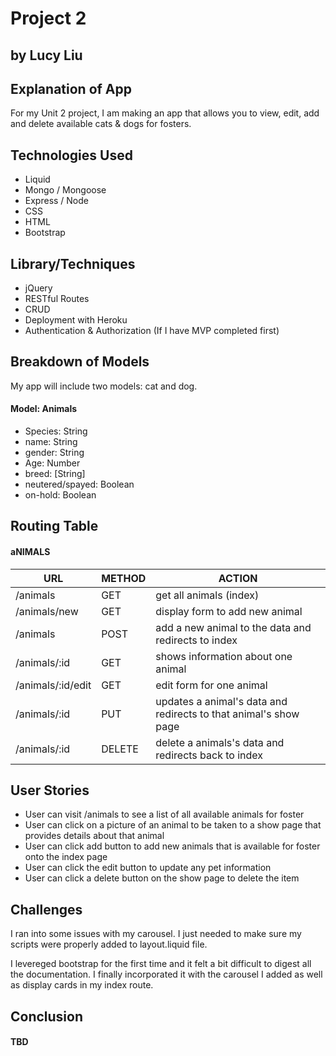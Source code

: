 # Project 2
## by Lucy Liu

## Explanation of App

For my Unit 2 project, I am making an app that allows you to view, edit, add and delete available cats & dogs for fosters. 


## Technologies Used
- Liquid
- Mongo / Mongoose
- Express / Node
- CSS
- HTML
- Bootstrap


## Library/Techniques
- jQuery
- RESTful Routes
- CRUD
- Deployment with Heroku
- Authentication & Authorization (If I have MVP completed first)

## Breakdown of Models
My app will include two models: cat and dog. 

#### Model: Animals
- Species: String
- name: String
- gender: String
- Age: Number
- breed: [String]
- neutered/spayed: Boolean
- on-hold: Boolean

## Routing Table 

#### aNIMALS
| URL              | METHOD        | ACTION                                                      |
| ---------------- |-------------  | ----------------------------------------------------------- |
| /animals          | GET           | get all animals (index)                                        | 
| /animals/new        | GET           | display form to add new animal                               |
| /animals            | POST          | add a new animal to the data and redirects to index            |
| /animals/:id        | GET           | shows information about one animal                            |
| /animals/:id/edit   | GET           | edit form for one animal                                      |
| /animals/:id        | PUT           | updates a animal's data and redirects to that animal's show page  |
| /animals/:id        | DELETE        | delete a animals's data and redirects back to index             |


## User Stories

- User can visit /animals to see a list of all available animals for foster
- User can click on a picture of an animal to be taken to a show page that provides details about that animal
- User can click add button to add new animals that is available for foster onto the index page
- User can click the edit button to update any pet information 
- User can click a delete button on the show page to delete the item


## Challenges
I ran into some issues with my carousel. I just needed to make sure my scripts were properly added to layout.liquid file.

I levereged bootstrap for the first time and it felt a bit difficult to digest all the documentation. I finally incorporated it with the carousel I added as well as display cards in my index route. 

## Conclusion
#### TBD